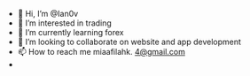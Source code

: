 - 👋 Hi, I’m @Ian0v
- 👀 I’m interested in trading
- 🌱 I’m currently learning forex
- 💞️ I’m looking to collaborate on website and app development 
- 📫 How to reach me miaafilahk. 4@gmail.com
- 

<!---
Ian0v/Ian0v is a ✨ special ✨ repository because its `README.md` (this file) appears on your GitHub profile.
You can click the Preview link to take a look at your changes.
--->
